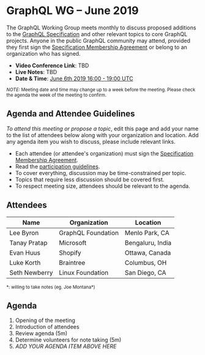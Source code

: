 # GraphQL WG – June 2019

The GraphQL Working Group meets monthly to discuss proposed additions to the
[GraphQL Specification](https://github.com/graphql/graphql-spec) and other
relevant topics to core GraphQL projects. Anyone in the public GraphQL
community may attend, provided they first sign the [Specification Membership Agreement](https://github.com/graphql/foundation) or belong to an organization who has signed.

- **Video Conference Link**: TBD
- **Live Notes**: TBD
- **Date & Time**: [June 6th 2019 16:00 - 19:00 UTC](https://www.timeanddate.com/worldclock/meetingdetails.html?year=2019&month=6&day=6&hour=16&min=0&sec=0&p1=224&p2=179&p3=136&p4=37&p5=239&p6=101&p7=152)

<small>*NOTE:* Meeting date and time may change up to a week before the meeting.
Please check the agenda the week of the meeting to confirm.</small>


## Agenda and Attendee Guidelines

*To attend this meeting or propose a topic*, edit this page and add your name
to the list of attendees below along with your organization and location. Add any agenda item you wish to discuss, please include relevant links.

- Each attendee (or attendee's organization) must sign the [Specification Membership Agreement](https://github.com/graphql/foundation).
- Read the [participation guidelines](../README.md#participation-guidelines).
- To cover everything, discussion may be time-constrained per topic.
- Topics that require less discussion should be covered first.
- To respect meeting size, attendees should be relevant to the agenda.


## Attendees

Name                 | Organization       | Location
-------------------- | ------------------ | ----------------------
Lee Byron            | GraphQL Foundation | Menlo Park, CA
Tanay Pratap         | Microsoft          | Bengaluru, India
Evan Huus            | Shopify            | Ottawa, Canada
Luke Korth           | Braintree          | Columbus, OH
Seth Newberry        | Linux Foundation   | San Diego, CA

<small>\*: willing to take notes (eg. Joe Montana\*)</small>


## Agenda

1. Opening of the meeting
1. Introduction of attendees
1. Review agenda (5m)
1. Determine volunteers for note taking (5m)
1. *ADD YOUR AGENDA ITEM ABOVE HERE*
